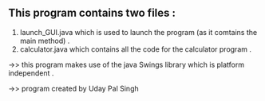 ## This program contains two files :

1) launch_GUI.java which is used to launch the program (as it comtains the main method) .
2) calculator.java which contains all the code for the calculator program .

->> this program makes use of the java Swings library which is platform independent .


->> program created by Uday Pal Singh

